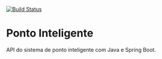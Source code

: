 [![Build Status](https://travis-ci.org/brunodiego5/pontointeligente-java.svg?branch=master)](https://travis-ci.org/brunodiego5/pontointeligente-java)

# Ponto Inteligente
API do sistema de ponto inteligente com Java e Spring Boot.
